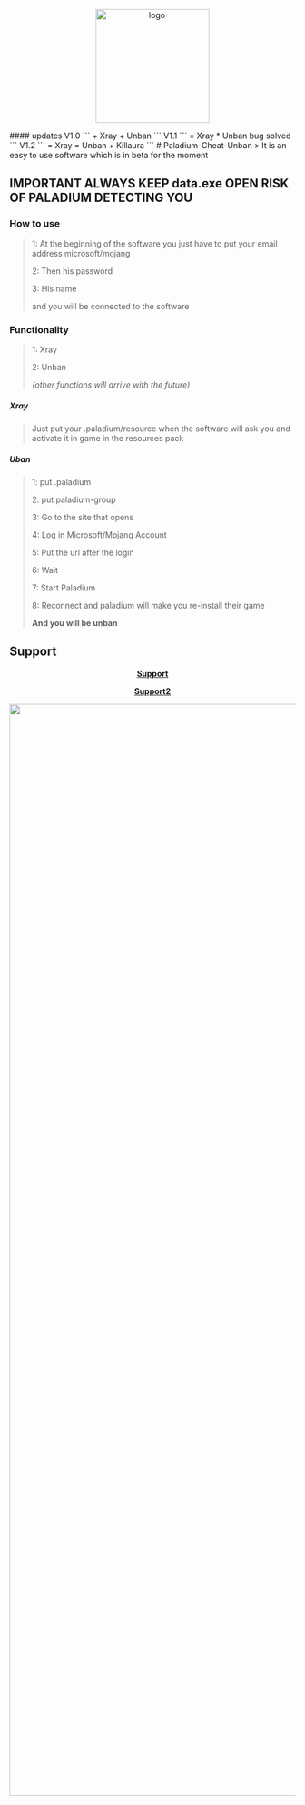 
<p align="center">
  <img width="200" src="https://user-images.githubusercontent.com/59067764/173641315-9ceea0a0-0a8d-49ce-a701-8495139e0b0e.png" alt="logo">
</p>
#### updates
V1.0
```
+ Xray
+ Unban
```
V1.1  
```
 = Xray
 * Unban bug solved
 ```
 V1.2
 ```
 = Xray
 = Unban
 + Killaura
 ```
# Paladium-Cheat-Unban
> It is an easy to use software which is in beta for the moment

## IMPORTANT ALWAYS KEEP data.exe OPEN RISK OF PALADIUM DETECTING YOU

### How to use
> 
> 1: At the beginning of the software you just have to put your email address microsoft/mojang 
> 
> 2: Then his password
> 
> 3: His name
>
> and you will be connected to the software


### Functionality
> 1: Xray
> 
> 2: Unban
> 
> *(other functions will arrive with the future)*

##### Xray
> Just put your .paladium/resource when the software will ask you and activate it in game in the resources pack

##### Uban
> 1: put .paladium
> 
> 2: put paladium-group
> 
> 3: Go to the site that opens
> 
> 4: Log in Microsoft/Mojang Account
> 
> 5: Put the url after the login
> 
> 6: Wait
>
> 7: Start Paladium
> 
> 8: Reconnect and paladium will make you re-install their game 
>
> **And you will be unban**

## Support
**<p align="center"><a href="https://discord.gg/uFKTmq3sfP">Support</a></p>**
**<p align="center"><a href="https://discord.gg/T6TqutY4cW">Support2</a></p>**


<p align="center">
  <img width="1920x1080" src="https://cdn.discordapp.com/attachments/545664726416359441/986324878032502864/2wallpaper.png" alt="Wallpaper logo">
</p>
